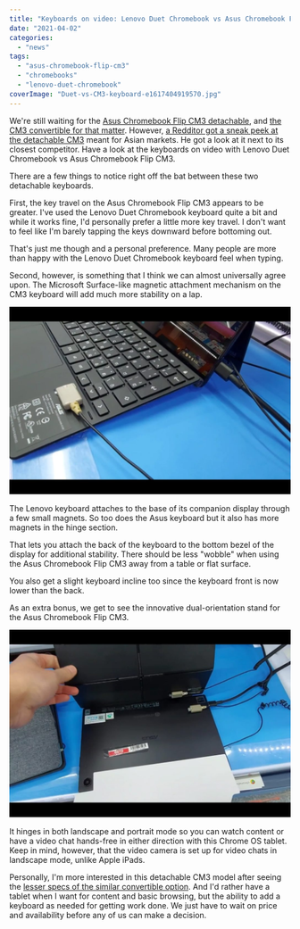 ```yaml
---
title: "Keyboards on video: Lenovo Duet Chromebook vs Asus Chromebook Flip CM3"
date: "2021-04-02"
categories: 
  - "news"
tags: 
  - "asus-chromebook-flip-cm3"
  - "chromebooks"
  - "lenovo-duet-chromebook"
coverImage: "Duet-vs-CM3-keyboard-e1617404919570.jpg"
---
```


We're still waiting for the [Asus Chromebook Flip CM3 detachable](https://www.aboutchromebooks.com/news/asus-chromebook-flip-cm3-tablet-is-official/ "Asus Chromebook Flip CM3 tablet is official"), and [the CM3 convertible for that matter](https://www.aboutchromebooks.com/news/asus-chromebook-flip-cm3-convertible-specs-show-few-surprises/ "Asus Chromebook Flip CM3 convertible specs show few surprises"). However, [a Redditor got a sneak peek at the detachable CM3](https://www.reddit.com/r/chromeos/comments/mhyuhm/not_professional_lenovo_duet_and_asus_cm3/) meant for Asian markets. He got a look at it next to its closest competitor. Have a look at the keyboards on video with Lenovo Duet Chromebook vs Asus Chromebook Flip CM3.

There are a few things to notice right off the bat between these two detachable keyboards.

First, the key travel on the Asus Chromebook Flip CM3 appears to be greater. I've used the Lenovo Duet Chromebook keyboard quite a bit and while it works fine, I'd personally prefer a little more key travel. I don't want to feel like I'm barely tapping the keys downward before bottoming out.

That's just me though and a personal preference. Many people are more than happy with the Lenovo Duet Chromebook keyboard feel when typing.

Second, however, is something that I think we can almost universally agree upon. The Microsoft Surface-like magnetic attachment mechanism on the CM3 keyboard will add much more stability on a lap.

![](images/Asus-Chromebook-Flip-CM3-keyboard-attachment-1024x683.jpg)

The Lenovo keyboard attaches to the base of its companion display through a few small magnets. So too does the Asus keyboard but it also has more magnets in the hinge section.

That lets you attach the back of the keyboard to the bottom bezel of the display for additional stability. There should be less "wobble" when using the Asus Chromebook Flip CM3 away from a table or flat surface.

You also get a slight keyboard incline too since the keyboard front is now lower than the back.

As an extra bonus, we get to see the innovative dual-orientation stand for the Asus Chromebook Flip CM3.

![](images/Asus-Chromebook-Flip-CM3-dual-orientation-stand-1024x683.jpg)

It hinges in both landscape and portrait mode so you can watch content or have a video chat hands-free in either direction with this Chrome OS tablet. Keep in mind, however, that the video camera is set up for video chats in landscape mode, unlike Apple iPads.

Personally, I'm more interested in this detachable CM3 model after seeing the [lesser specs of the similar convertible option](https://www.aboutchromebooks.com/news/asus-chromebook-flip-cm3-convertible-specs-show-few-surprises/ "Asus Chromebook Flip CM3 convertible specs show few surprises"). And I'd rather have a tablet when I want for content and basic browsing, but the ability to add a keyboard as needed for getting work done. We just have to wait on price and availability before any of us can make a decision.
